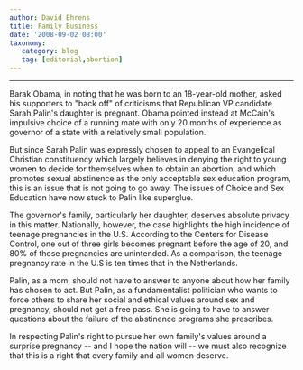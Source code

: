 ```yaml
---
author: David Ehrens
title: Family Business
date: '2008-09-02 08:00'
taxonomy:
   category: blog
   tag: [editorial,abortion]
---
```

---

Barak Obama, in noting that he was born to an 18-year-old mother, asked his supporters to "back off" of criticisms that Republican VP candidate Sarah Palin's daughter is pregnant. Obama pointed instead at McCain's impulsive choice of a running mate with only 20 months of experience as governor of a state with a relatively small population.

But since Sarah Palin was expressly chosen to appeal to an Evangelical Christian constituency which largely believes in denying the right to young women to decide for themselves when to obtain an abortion, and which promotes sexual abstinence as the only acceptable sex education program, this is an issue that is not going to go away. The issues of Choice and Sex Education have now stuck to Palin like superglue.

The governor's family, particularly her daughter, deserves absolute privacy in this matter. Nationally, however, the case highlights the high incidence of teenage pregnancies in the U.S. According to the Centers for Disease Control, one out of three girls becomes pregnant before the age of 20, and 80% of those pregnancies are unintended. As a comparison, the teenage pregnancy rate in the U.S is ten times that in the Netherlands.

Palin, as a mom, should not have to answer to anyone about how her family has chosen to act. But Palin, as a fundamentalist politician who wants to force others to share her social and ethical values around sex and pregnancy, should not get a free pass. She is going to have to answer questions about the failure of the abstinence programs she prescribes.

In respecting Palin's right to pursue her own family's values around a surprise pregnancy -- and I hope the nation will -- we must also recognize that this is a right that every family and all women deserve.